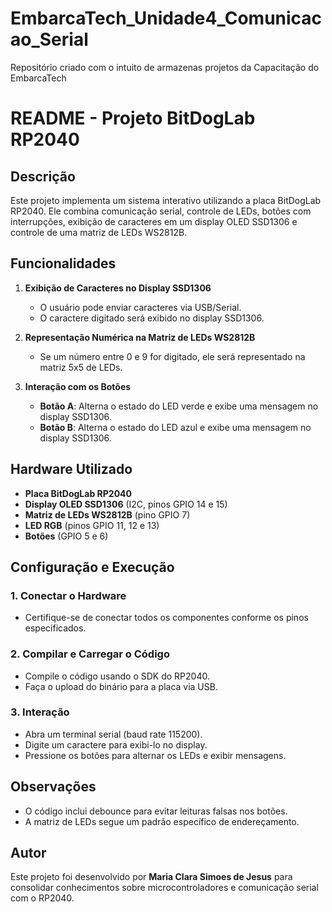 # EmbarcaTech_Unidade4_Comunicacao_Serial
Repositório criado com o intuito de armazenas projetos da Capacitação do EmbarcaTech


# README - Projeto BitDogLab RP2040

## Descrição
Este projeto implementa um sistema interativo utilizando a placa BitDogLab RP2040. Ele combina comunicação serial, controle de LEDs, botões com interrupções, exibição de caracteres em um display OLED SSD1306 e controle de uma matriz de LEDs WS2812B.

## Funcionalidades
1. **Exibição de Caracteres no Display SSD1306**
   - O usuário pode enviar caracteres via USB/Serial.
   - O caractere digitado será exibido no display SSD1306.
   
2. **Representação Numérica na Matriz de LEDs WS2812B**
   - Se um número entre 0 e 9 for digitado, ele será representado na matriz 5x5 de LEDs.
   
3. **Interação com os Botões**
   - **Botão A**: Alterna o estado do LED verde e exibe uma mensagem no display SSD1306.
   - **Botão B**: Alterna o estado do LED azul e exibe uma mensagem no display SSD1306.

## Hardware Utilizado
- **Placa BitDogLab RP2040**
- **Display OLED SSD1306** (I2C, pinos GPIO 14 e 15)
- **Matriz de LEDs WS2812B** (pino GPIO 7)
- **LED RGB** (pinos GPIO 11, 12 e 13)
- **Botões** (GPIO 5 e 6)

## Configuração e Execução
### 1. Conectar o Hardware
- Certifique-se de conectar todos os componentes conforme os pinos especificados.

### 2. Compilar e Carregar o Código
- Compile o código usando o SDK do RP2040.
- Faça o upload do binário para a placa via USB.

### 3. Interação
- Abra um terminal serial (baud rate 115200).
- Digite um caractere para exibi-lo no display.
- Pressione os botões para alternar os LEDs e exibir mensagens.

## Observações
- O código inclui debounce para evitar leituras falsas nos botões.
- A matriz de LEDs segue um padrão específico de endereçamento.

## Autor
Este projeto foi desenvolvido por **Maria Clara Simoes de Jesus** para consolidar conhecimentos sobre microcontroladores e comunicação serial com o RP2040.
